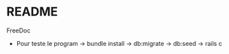 # README

FreeDoc

* Pour teste le program -> bundle install
                        -> db:migrate
                        -> db:seed
                        -> rails c 
